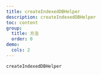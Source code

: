 ```yaml
---
title: createIndexedDBHelper
description: createIndexedDBHelper
toc: content
group:
  title: 方法
  order: 0
demo:
  cols: 2
---
```


<code src='./demo/index.tsx'>createIndexedDBHelper</code>

